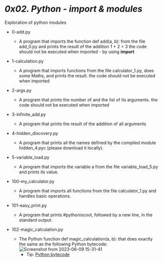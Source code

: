 # *0x02. Python - import & modules*
Exploration of python modules

* 0-add.py
  * A program that imports the function def add(a, b): from the file add_0.py and prints the result of the addition 1 + 2 = 3 the code should not be executed when imported - by using __import__

* 1-calculation.py
  * A program that imports functions from the file calculator_1.py, does some Maths, and prints the result. the code should not be executed when imported

* 2-args.py
  * A program that prints the number of and the list of its arguments. the code should not be executed when imported

* 3-infinite_add.py
  * A program that prints the result of the addition of all arguments

* 4-hidden_discovery.py
  * A program that prints all the names defined by the compiled module hidden_4.pyc (please download it locally).

* 5-variable_load.py
  * A program that imports the variable a from the file variable_load_5.py and prints its value.

* 100-my_calculator.py
  * A program that imports all functions from the file calculator_1.py and handles basic operations.

* 101-easy_print.py
  * A program that prints #pythoniscool, followed by a new line, in the standard output.

* 102-magic_calculation.py
  * The Python function def magic_calculation(a, b): that does exactly the same as the following Python bytecode:
    ![Screenshot from 2023-06-09 15-31-41](https://github.com/elyse502/alx-higher_level_programming/assets/125453474/3c5e9672-5dee-451d-a483-b679237ae517)
    * Tip: [Python bytecode](https://docs.python.org/3.4/library/dis.html)
